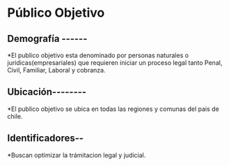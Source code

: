 # Público Objetivo

## Demografía ------
*El publico objetivo esta denominado por personas naturales o juridicas(empresariales) que requieren iniciar un proceso legal tanto Penal, Civil, Familiar, 
Laboral y cobranza.

## Ubicación--------
*El publico objetivo se ubica en todas las regiones y comunas del pais de chile.

## Identificadores--
*Buscan optimizar la trámitacion legal y judicial.
